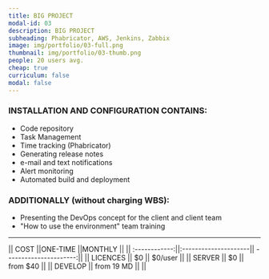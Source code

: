 ```yaml
---
title: BIG PROJECT 
modal-id: 03
description: BIG PROJECT 
subheading: Phabricator, AWS, Jenkins, Zabbix
image: img/portfolio/03-full.png
thumbnail: img/portfolio/03-thumb.png
people: 20 users avg. 
cheap: true
curriculum: false
modal: false
---
```

### INSTALLATION AND CONFIGURATION CONTAINS:


* Code repository 
* Task Management
* Time tracking (Phabricator)
* Generating release notes
* e-mail and text notifications 
* Alert monitoring 
* Automated build and deployment


### ADDITIONALLY (without charging WBS): 

- Presenting the DevOps concept for the client and client team
- "How to use the environment" team training

-------------------------------------------------------------------

|| COST          ||ONE-TIME              ||MONTHLY                 ||
|| :------------:||:---------------------|| ----------------------:||
|| LICENCES      ||     $0               || $0/user                ||
|| SERVER        || 	 $0              || from $40               ||
|| DEVELOP       ||   from 19 MD         ||                        ||



